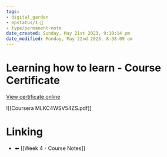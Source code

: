 ```yaml
---
tags: 
- digital_garden
- epstatus/1-🌱
- type/permanent-note
date_created: Sunday, May 21st 2023, 9:10:14 pm
date_modified: Monday, May 22nd 2023, 8:38:09 am
---
```

# Learning how to learn - Course Certificate
[View certificate online](https://www.coursera.org/account/accomplishments/verify/MLKC4WSV54ZS)

![[Coursera MLKC4WSV54ZS.pdf]]


# Linking
* ⬅ [[Week 4 - Course Notes]]

